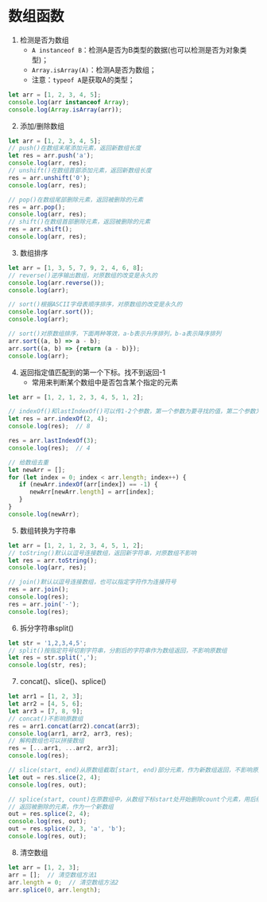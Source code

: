 # 数组函数

1. 检测是否为数组
    - `A instanceof B`：检测A是否为B类型的数据(也可以检测是否为对象类型)；
    - `Array.isArray(A)`：检测A是否为数组；
    - 注意：`typeof A`是获取A的类型；
```javascript
let arr = [1, 2, 3, 4, 5];
console.log(arr instanceof Array);
console.log(Array.isArray(arr));
```

2. 添加/删除数组
```javascript
let arr = [1, 2, 3, 4, 5];
// push()在数组末尾添加元素，返回新数组长度
let res = arr.push('a');
console.log(arr, res);
// unshift()在数组首部添加元素，返回新数组长度
res = arr.unshift('0');
console.log(arr, res);

// pop()在数组尾部删除元素，返回被删除的元素
res = arr.pop();
console.log(arr, res);
// shift()在数组首部删除元素，返回被删除的元素
res = arr.shift();
console.log(arr, res);
```

3. 数组排序
```javascript
let arr = [1, 3, 5, 7, 9, 2, 4, 6, 8];
// reverse()逆序输出数组，对原数组的改变是永久的
console.log(arr.reverse());
console.log(arr);

// sort()根据ASCII字母表顺序排序，对原数组的改变是永久的
console.log(arr.sort());
console.log(arr);

// sort()对原数组排序，下面两种等效，a-b表示升序排列，b-a表示降序排列
arr.sort((a, b) => a - b);
arr.sort((a, b) => {return (a - b)});
console.log(arr);
```

4. 返回指定值匹配到的第一个下标。找不到返回-1
   - 常用来判断某个数组中是否包含某个指定的元素
```javascript
let arr = [1, 2, 1, 2, 3, 4, 5, 1, 2];

// indexOf()和lastIndexOf()可以传1-2个参数，第一个参数为要寻找的值，第二个参数为开始查找的下标位置
let res = arr.indexOf(2, 4);
console.log(res);  // 8

res = arr.lastIndexOf(3);
console.log(res);  // 4

// 给数组去重
let newArr = [];
for (let index = 0; index < arr.length; index++) {
   if (newArr.indexOf(arr[index]) == -1) {
      newArr[newArr.length] = arr[index];
   }
}
console.log(newArr);
```

5. 数组转换为字符串
```javascript
let arr = [1, 2, 1, 2, 3, 4, 5, 1, 2];
// toString()默认以逗号连接数组，返回新字符串，对原数组不影响
let res = arr.toString();
console.log(arr, res);

// join()默认以逗号连接数组，也可以指定字符作为连接符号
res = arr.join();
console.log(res);
res = arr.join('-');
console.log(res);
```

6. 拆分字符串split()
```javascript
let str = '1,2,3,4,5';
// split()按指定符号切割字符串，分割后的字符串作为数组返回，不影响原数组
let res = str.split(',');
console.log(str, res);
```

7. concat()、slice()、splice()
```javascript
let arr1 = [1, 2, 3];
let arr2 = [4, 5, 6];
let arr3 = [7, 8, 9];
// concat()不影响原数组
res = arr1.concat(arr2).concat(arr3);
console.log(arr1, arr2, arr3, res);
// 解构数组也可以拼接数组
res = [...arr1, ...arr2, arr3];
console.log(res);

// slice(start, end)从原数组截取[start, end)部分元素，作为新数组返回，不影响原数组
let out = res.slice(2, 4);
console.log(res, out);

// splice(start, count)在原数组中，从数组下标start处开始删除count个元素，用后续的元素替代，如果未指定后续元素，则只删除
// 返回被删除的元素，作为一个新数组
out = res.splice(2, 4);
console.log(res, out);
out = res.splice(2, 3, 'a', 'b');
console.log(res, out);
```

8. 清空数组
```javascript
let arr = [1, 2, 3];
arr = [];  // 清空数组方法1
arr.length = 0;  // 清空数组方法2
arr.splice(0, arr.length);
```
